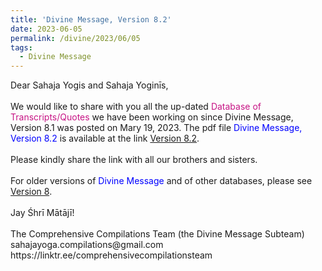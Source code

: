 ```yaml
---
title: 'Divine Message, Version 8.2'
date: 2023-06-05
permalink: /divine/2023/06/05
tags:
  - Divine Message
---
```


<p>
Dear Sahaja Yogis and Sahaja Yoginīs,<br>
<br>
We would like to share with you all the up-dated <font color="mediumvioletred">Database of Transcripts/Quotes</font> we have been working on since Divine Message, Version 8.1 was posted on Mary 19, 2023. The pdf file <font color="blue">Divine Message, Version 8.2</font> is available at the link <a href="https://bit.ly/Divine_Message_V8-2">Version 8.2</a>.<br>
<br>
Please kindly share the link with all our brothers and sisters.<br> 
<br>
For older versions of <font color="blue">Divine Message</font> and of other databases, please see <a href="https://seven-teams.github.io/divine/2023/03/19"> Version 8</a>.<br>
<br>
Jay Śhrī Mātājī!<br>
<br>
The Comprehensive Compilations Team (the Divine Message Subteam)<br>
sahajayoga.compilations@gmail.com<br>
https://linktr.ee/comprehensivecompilationsteam<br>
</p>